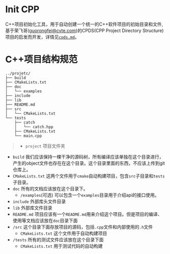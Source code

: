# Init CPP
C++项目初始化工具，用于自动创建一个统一的C++软件项目的初始目录和文件,基于荣飞哥(guorongfei@cvte.com)的CPDS(CPP Project Directory Structure)项目的启发而开发，详情见[`cpds.md`](./cpds.md)。

# C++项目结构规范

```
../projetc/
├── build
├── CMakeLists.txt
├── doc
│   └── examples
├── include
├── lib
├── README.md
├── src
│   └── CMakeLists.txt
└── tests
    ├── catch
    │   └── catch.hpp
    ├── CMakeLists.txt
    └── main.cpp
```

> - `project`
  项目文件夹
 - `build`
 我们应该保持一棵干净的源码树，所有编译应该单独在这个目录进行，产生的object文件也存在在这个目录。这个目录里面的东西，不应该上传到git仓库上。
 - `CMakeLists.txt`
 这两个文件用于`cmake`自动构建项目，包含`src`子目录和`tests`子目录。
 - `doc`
 所有的文档应该放在这个目录下。
   - `/examples`(可选)
   可以包含一个`examples`目录用于介绍api的接口使用。
 - `include`
 外部库头文件目录
 - `lib`
 外部库文件目录
 - `README.md`
 项目应该有一个`README.md`用来介绍这个项目。但是项目的编译、使用等文档应该放在`doc`目录下面
 - `/src`
 这个目录下面存放项目的源码，包括`.cpp`文件和内部使用的`.h`文件
   - `CMakeLists.txt`
  这个文件用于自动构建项目
 - `/tests`
  所有的测试文件应该放在这个目录下面
   - `CMakeLists.txt`
  用于测试代码的自动构建
